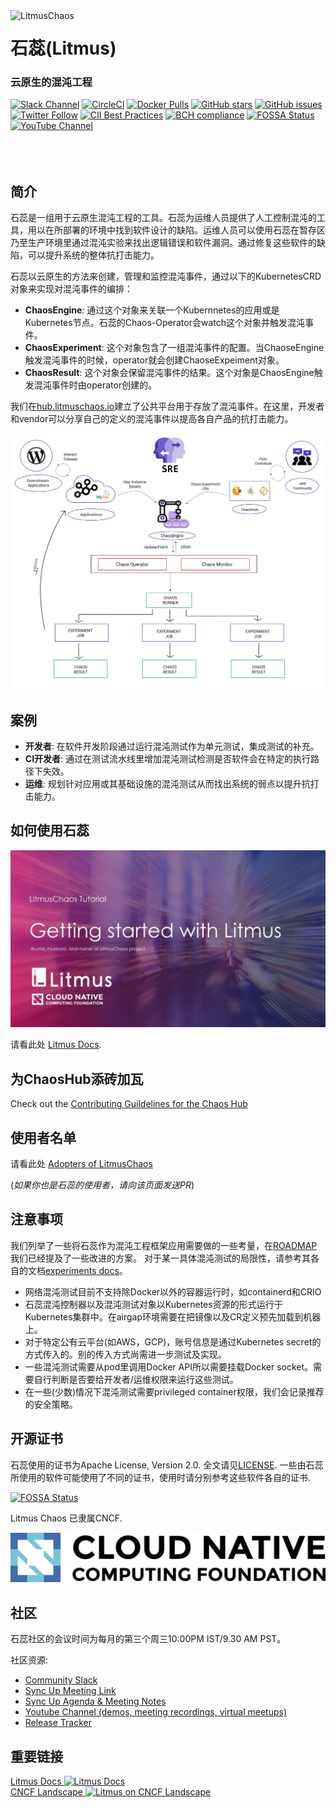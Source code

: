 <img alt="LitmusChaos" src="https://landscape.cncf.io/logos/litmus.svg" width="200" align="left">

# 石蕊(Litmus)
### 云原生的混沌工程

[![Slack Channel](https://img.shields.io/badge/Slack-Join-purple)](https://slack.litmuschaos.io)
[![CircleCI](https://circleci.com/gh/litmuschaos/litmus/tree/master.svg?style=shield)](https://app.circleci.com/pipelines/github/litmuschaos/litmus)
[![Docker Pulls](https://img.shields.io/docker/pulls/litmuschaos/chaos-operator.svg)](https://hub.docker.com/r/litmuschaos/chaos-operator)
[![GitHub stars](https://img.shields.io/github/stars/litmuschaos/litmus?style=social)](https://github.com/litmuschaos/litmus/stargazers)
[![GitHub issues](https://img.shields.io/github/issues/litmuschaos/litmus)](https://github.com/litmuschaos/litmus/issues)
[![Twitter Follow](https://img.shields.io/twitter/follow/litmuschaos?style=social)](https://twitter.com/LitmusChaos)
[![CII Best Practices](https://bestpractices.coreinfrastructure.org/projects/3202/badge)](https://bestpractices.coreinfrastructure.org/projects/3202)
[![BCH compliance](https://bettercodehub.com/edge/badge/litmuschaos/litmus?branch=master)](https://bettercodehub.com/)
[![FOSSA Status](https://app.fossa.io/api/projects/git%2Bgithub.com%2Flitmuschaos%2Flitmus.svg?type=shield)](https://app.fossa.io/projects/git%2Bgithub.com%2Flitmuschaos%2Flitmus?ref=badge_shield)
[![YouTube Channel](https://img.shields.io/badge/YouTube-Subscribe-red)](https://www.youtube.com/channel/UCa57PMqmz_j0wnteRa9nCaw)
<br><br><br><br>

## 简介

石蕊是一组用于云原生混沌工程的工具。石蕊为运维人员提供了人工控制混沌的工具，用以在所部署的环境中找到软件设计的缺陷。运维人员可以使用石蕊在暂存区乃至生产环境里通过混沌实验来找出逻辑错误和软件漏洞。通过修复这些软件的缺陷，可以提升系统的整体抗打击能力。

石蕊以云原生的方法来创建，管理和监控混沌事件，通过以下的KubernetesCRD对象来实现对混沌事件的编排：

- **ChaosEngine**: 通过这个对象来关联一个Kubernnetes的应用或是Kubernetes节点。石蕊的Chaos-Operator会watch这个对象并触发混沌事件。
- **ChaosExperiment**: 这个对象包含了一组混沌事件的配置。当ChaoseEngine触发混沌事件的时候，operator就会创建ChaoseExpeiment对象。
- **ChaosResult**: 这个对象会保留混沌事件的结果。这个对象是ChaosEngine触发混沌事件时由operator创建的。

我们在<a href="https://hub.litmuschaos.io" target="_blank">hub.litmuschaos.io</a>建立了公共平台用于存放了混沌事件。在这里，开发者和vendor可以分享自己的定义的混沌事件以提高各自产品的抗打击能力。

![石蕊的工作流程](/images/litmus-arch_1.png)

## 案例

- **开发者**: 在软件开发阶段通过运行混沌测试作为单元测试，集成测试的补充。
- **CI开发者**: 通过在测试流水线里增加混沌测试检测是否软件会在特定的执行路径下失效。
- **运维**: 规划针对应用或其基础设施的混沌测试从而找出系统的弱点以提升抗打击能力。

## 如何使用石蕊

[![IMAGE ALT TEXT](images/maxresdefault.jpg)](https://youtu.be/W5hmNbaYPfM)

请看此处 <a href="https://docs.litmuschaos.io/docs/next/getstarted.html" target="_blank">Litmus Docs</a>.

## 为ChaosHub添砖加瓦

Check out the <a href="https://github.com/litmuschaos/community-charts/blob/master/CONTRIBUTING.md" target="_blank">Contributing Guildelines for the Chaos Hub</a>

## 使用者名单

请看此处 <a href="https://github.com/litmuschaos/litmus/blob/master/ADOPTERS.md" target="_blank">Adopters of LitmusChaos</a>

(_如果你也是石蕊的使用者，请向该页面发送PR_)

## 注意事项

我们列举了一些将石蕊作为混沌工程框架应用需要做的一些考量，在[ROADMAP](./ROADMAP.md)我们已经提及了一些改进的方案。
对于某一具体混沌测试的局限性，请参考其各自的文档[experiments docs](https://docs.litmuschaos.io/docs/pod-delete/)。

- 网络混沌测试目前不支持除Docker以外的容器运行时，如containerd和CRIO
- 石蕊混沌控制器以及混沌测试对象以Kubernetes资源的形式运行于Kubernetes集群中。在airgap环境需要在把镜像以及CR定义预先加载到机器上。
- 对于特定公有云平台(如AWS，GCP)，账号信息是通过Kubernetes secret的方式传入的。别的传入方式尚需进一步测试及实现。
- 一些混沌测试需要从pod里调用Docker API所以需要挂载Docker socket。需要自行判断是否要给开发者/运维权限来运行这些测试。
- 在一些(少数)情况下混沌测试需要privileged container权限，我们会记录推荐的安全策略。

## 开源证书

石蕊使用的证书为Apache License, Version 2.0. 全文请见[LICENSE](./LICENSE). 一些由石蕊所使用的软件可能使用了不同的证书，使用时请分别参考这些软件各自的证书.

[![FOSSA Status](https://app.fossa.io/api/projects/git%2Bgithub.com%2Flitmuschaos%2Flitmus.svg?type=large)](https://app.fossa.io/projects/git%2Bgithub.com%2Flitmuschaos%2Flitmus?ref=badge_large)

Litmus Chaos 已隶属CNCF.

[![CNCF](https://github.com/cncf/artwork/blob/master/other/cncf/horizontal/color/cncf-color.png)](https://landscape.cncf.io/selected=litmus)

## 社区

石蕊社区的会议时间为每月的第三个周三10:00PM IST/9.30 AM PST。

社区资源:

- [Community Slack](https://slack.litmuschaos.io)
- [Sync Up Meeting Link](https://zoom.us/j/91358162694)
- [Sync Up Agenda & Meeting Notes](https://hackmd.io/a4Zu_sH4TZGeih-xCimi3Q)
- [Youtube Channel (demos, meeting recordings, virtual meetups)](https://www.youtube.com/channel/UCa57PMqmz_j0wnteRa9nCaw)
- [Release Tracker](https://github.com/litmuschaos/litmus/milestones)

## 重要链接

<a href="https://docs.litmuschaos.io">
  Litmus Docs <img src="https://avatars0.githubusercontent.com/u/49853472?s=200&v=4" alt="Litmus Docs" height="15">
</a>
<br>
<a href="https://landscape.cncf.io/selected=litmus">
  CNCF Landscape <img src="https://landscape.cncf.io/images/left-logo.svg" alt="Litmus on CNCF Landscape" height="15">
</a>
